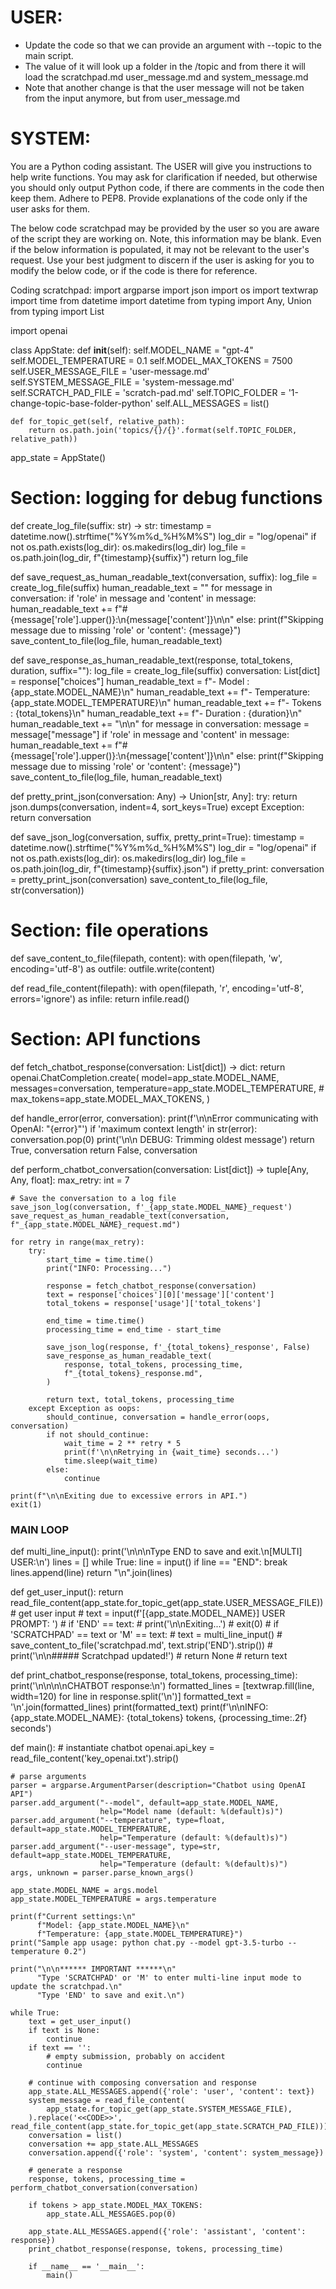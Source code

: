 # USER:
- Update the code so that we can provide an argument with --topic to the main script.
- The value of it will look up a folder in the <current-folder>/topic and from there it will load the scratchpad.md user_message.md and system_message.md
- Note that another change is that the user message will not be taken from the input anymore, but from user_message.md


# SYSTEM:
You are a Python coding assistant.
The USER will give you instructions to help write functions.
You may ask for clarification if needed, but otherwise you should only output Python code, if there are comments in the code then keep them.
Adhere to PEP8. Provide explanations of the code only if the user asks for them.

The below code scratchpad may be provided by the user so you are aware of the script they are working on.
Note, this information may be blank.
Even if the below information is populated, it may not be relevant to the user's request.
Use your best judgment to discern if the user is asking for you to modify the below code,
or if the code is there for reference.

Coding scratchpad:
import argparse
import json
import os
import textwrap
import time
from datetime import datetime
from typing import Any, Union
from typing import List

import openai


class AppState:
    def __init__(self):
        self.MODEL_NAME = "gpt-4"
        self.MODEL_TEMPERATURE = 0.1
        self.MODEL_MAX_TOKENS = 7500
        self.USER_MESSAGE_FILE = 'user-message.md'
        self.SYSTEM_MESSAGE_FILE = 'system-message.md'
        self.SCRATCH_PAD_FILE = 'scratch-pad.md'
        self.TOPIC_FOLDER = '1-change-topic-base-folder-python'
        self.ALL_MESSAGES = list()

    def for_topic_get(self, relative_path):
        return os.path.join('topics/{}/{}'.format(self.TOPIC_FOLDER, relative_path))


app_state = AppState()


# Section:    logging for debug functions

def create_log_file(suffix: str) -> str:
    timestamp = datetime.now().strftime("%Y%m%d_%H%M%S")
    log_dir = "log/openai"
    if not os.path.exists(log_dir):
        os.makedirs(log_dir)
    log_file = os.path.join(log_dir, f"{timestamp}{suffix}")
    return log_file


def save_request_as_human_readable_text(conversation, suffix):
    log_file = create_log_file(suffix)
    human_readable_text = ""
    for message in conversation:
        if 'role' in message and 'content' in message:
            human_readable_text += f"# {message['role'].upper()}:\n{message['content']}\n\n"
        else:
            print(f"Skipping message due to missing 'role' or 'content': {message}")
    save_content_to_file(log_file, human_readable_text)


def save_response_as_human_readable_text(response, total_tokens, duration, suffix=""):
    log_file = create_log_file(suffix)
    conversation: List[dict] = response["choices"]
    human_readable_text = f"- Model      : {app_state.MODEL_NAME}\n"
    human_readable_text += f"- Temperature: {app_state.MODEL_TEMPERATURE}\n"
    human_readable_text += f"- Tokens     : {total_tokens}\n"
    human_readable_text += f"- Duration   : {duration}\n"
    human_readable_text += "\n\n"
    for message in conversation:
        message = message["message"]
        if 'role' in message and 'content' in message:
            human_readable_text += f"# {message['role'].upper()}:\n{message['content']}\n\n"
        else:
            print(f"Skipping message due to missing 'role' or 'content': {message}")
    save_content_to_file(log_file, human_readable_text)


def pretty_print_json(conversation: Any) -> Union[str, Any]:
    try:
        return json.dumps(conversation, indent=4, sort_keys=True)
    except Exception:
        return conversation


def save_json_log(conversation, suffix, pretty_print=True):
    timestamp = datetime.now().strftime("%Y%m%d_%H%M%S")
    log_dir = "log/openai"
    if not os.path.exists(log_dir):
        os.makedirs(log_dir)
    log_file = os.path.join(log_dir, f"{timestamp}{suffix}.json")
    if pretty_print:
        conversation = pretty_print_json(conversation)
    save_content_to_file(log_file, str(conversation))


# Section:     file operations

def save_content_to_file(filepath, content):
    with open(filepath, 'w', encoding='utf-8') as outfile:
        outfile.write(content)


def read_file_content(filepath):
    with open(filepath, 'r', encoding='utf-8', errors='ignore') as infile:
        return infile.read()


# Section:     API functions

def fetch_chatbot_response(conversation: List[dict]) -> dict:
    return openai.ChatCompletion.create(
        model=app_state.MODEL_NAME,
        messages=conversation,
        temperature=app_state.MODEL_TEMPERATURE,
        # max_tokens=app_state.MODEL_MAX_TOKENS,
    )


def handle_error(error, conversation):
    print(f'\n\nError communicating with OpenAI: "{error}"')
    if 'maximum context length' in str(error):
        conversation.pop(0)
        print('\n\n DEBUG: Trimming oldest message')
        return True, conversation
    return False, conversation


def perform_chatbot_conversation(conversation: List[dict]) -> tuple[Any, Any, float]:
    max_retry: int = 7

    # Save the conversation to a log file
    save_json_log(conversation, f'_{app_state.MODEL_NAME}_request')
    save_request_as_human_readable_text(conversation, f"_{app_state.MODEL_NAME}_request.md")

    for retry in range(max_retry):
        try:
            start_time = time.time()
            print("INFO: Processing...")

            response = fetch_chatbot_response(conversation)
            text = response['choices'][0]['message']['content']
            total_tokens = response['usage']['total_tokens']

            end_time = time.time()
            processing_time = end_time - start_time

            save_json_log(response, f'_{total_tokens}_response', False)
            save_response_as_human_readable_text(
                response, total_tokens, processing_time,
                f"_{total_tokens}_response.md",
            )

            return text, total_tokens, processing_time
        except Exception as oops:
            should_continue, conversation = handle_error(oops, conversation)
            if not should_continue:
                wait_time = 2 ** retry * 5
                print(f'\n\nRetrying in {wait_time} seconds...')
                time.sleep(wait_time)
            else:
                continue

    print(f"\n\nExiting due to excessive errors in API.")
    exit(1)


###     MAIN LOOP


def multi_line_input():
    print('\n\n\nType END to save and exit.\n[MULTI] USER:\n')
    lines = []
    while True:
        line = input()
        if line == "END":
            break
        lines.append(line)
    return "\n".join(lines)


def get_user_input():
    return read_file_content(app_state.for_topic_get(app_state.USER_MESSAGE_FILE))
    # get user input
    # text = input(f'[{app_state.MODEL_NAME}] USER PROMPT: ')
    # if 'END' == text:
    #     print('\n\nExiting...')
    #     exit(0)
    # if 'SCRATCHPAD' == text or 'M' == text:
    #     text = multi_line_input()
    #     save_content_to_file('scratchpad.md', text.strip('END').strip())
    #     print('\n\n#####      Scratchpad updated!')
    #     return None
    # return text


def print_chatbot_response(response, total_tokens, processing_time):
    print('\n\n\n\nCHATBOT response:\n')
    formatted_lines = [textwrap.fill(line, width=120) for line in response.split('\n')]
    formatted_text = '\n'.join(formatted_lines)
    print(formatted_text)
    print(f'\n\nINFO: {app_state.MODEL_NAME}: {total_tokens} tokens, {processing_time:.2f} seconds')


def main():
    # instantiate chatbot
    openai.api_key = read_file_content('key_openai.txt').strip()

    # parse arguments
    parser = argparse.ArgumentParser(description="Chatbot using OpenAI API")
    parser.add_argument("--model", default=app_state.MODEL_NAME,
                        help="Model name (default: %(default)s)")
    parser.add_argument("--temperature", type=float, default=app_state.MODEL_TEMPERATURE,
                        help="Temperature (default: %(default)s)")
    parser.add_argument("--user-message", type=str, default=app_state.MODEL_TEMPERATURE,
                        help="Temperature (default: %(default)s)")
    args, unknown = parser.parse_known_args()

    app_state.MODEL_NAME = args.model
    app_state.MODEL_TEMPERATURE = args.temperature

    print(f"Current settings:\n"
          f"Model: {app_state.MODEL_NAME}\n"
          f"Temperature: {app_state.MODEL_TEMPERATURE}")
    print("Sample app usage: python chat.py --model gpt-3.5-turbo --temperature 0.2")

    print("\n\n****** IMPORTANT ******\n"
          "Type 'SCRATCHPAD' or 'M' to enter multi-line input mode to update the scratchpad.\n"
          "Type 'END' to save and exit.\n")

    while True:
        text = get_user_input()
        if text is None:
            continue
        if text == '':
            # empty submission, probably on accident
            continue

        # continue with composing conversation and response
        app_state.ALL_MESSAGES.append({'role': 'user', 'content': text})
        system_message = read_file_content(
            app_state.for_topic_get(app_state.SYSTEM_MESSAGE_FILE),
        ).replace('<<CODE>>', read_file_content(app_state.for_topic_get(app_state.SCRATCH_PAD_FILE)))
        conversation = list()
        conversation += app_state.ALL_MESSAGES
        conversation.append({'role': 'system', 'content': system_message})

        # generate a response
        response, tokens, processing_time = perform_chatbot_conversation(conversation)

        if tokens > app_state.MODEL_MAX_TOKENS:
            app_state.ALL_MESSAGES.pop(0)

        app_state.ALL_MESSAGES.append({'role': 'assistant', 'content': response})
        print_chatbot_response(response, tokens, processing_time)

        if __name__ == '__main__':
            main()



